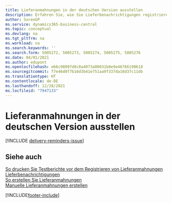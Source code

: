 ```yaml
---
title: Lieferanmahnungen in der deutschen Version ausstellen
description: Erfahren Sie, wie Sie Lieferbenachrichtigungen registrieren und ausdrucken, sodass Sie Mahnungen an Kreditoren in der deutschen Version von Business Central verschicken können.
author: SorenGP
ms.service: dynamics365-business-central
ms.topic: conceptual
ms.devlang: na
ms.tgt_pltfrm: na
ms.workload: na
ms.search.keywords: ''
ms.search.form: 5005272, 5005273, 5005274, 5005275, 5005276
ms.date: 04/01/2021
ms.author: edupont
ms.openlocfilehash: e66c98097d8c8a4073a00031b8e9e46766198618
ms.sourcegitcommit: f7e46d0f7b16d3b41e751aa9f337da18d37c11db
ms.translationtype: HT
ms.contentlocale: de-DE
ms.lasthandoff: 12/28/2021
ms.locfileid: "7947133"
---
```

# <a name="issue-delivery-reminders-in-the-german-version"></a>Lieferanmahnungen in der deutschen Version ausstellen

[!INCLUDE [delivery-reminders-issue](../includes/ATCHDE/delivery-reminders-issue.md)] 

## <a name="see-also"></a>Siehe auch

[So drucken Sie Testberichte vor dem Registrieren von Lieferanmahnungen](how-to-print-test-reports-for-delivery-reminders.md)  
[Lieferbenachrichtigungen](delivery-reminders.md)  
[So erstellen Sie Lieferanmahnungen](how-to-generate-delivery-reminders.md)  
[Manuelle Lieferanmahnungen erstellen](how-to-create-delivery-reminders-manually.md)  


[!INCLUDE[footer-include](../../includes/footer-banner.md)]